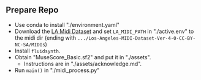 ## Prepare Repo
- Use conda to install "./environment.yaml"  
- Download the [LA Midi Dataset](https://huggingface.co/datasets/projectlosangeles/Los-Angeles-MIDI-Dataset) and set `LA_MIDI_PATH` in "./active.env" to the midi dir (ending with `.../Los-Angeles-MIDI-Dataset-Ver-4-0-CC-BY-NC-SA/MIDIs`)  
- Install `fluidsynth`.  
- Obtain "MuseScore_Basic.sf2" and put it in "./assets".  
  - Instructions are in "./assets/acknowledge.md".  
- Run `main()` in "./midi_process.py"  

